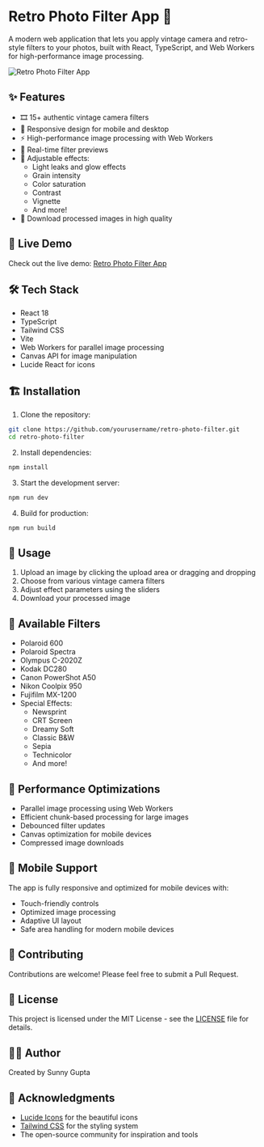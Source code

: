 # Retro Photo Filter App 📸

A modern web application that lets you apply vintage camera and retro-style filters to your photos, built with React, TypeScript, and Web Workers for high-performance image processing.

![Retro Photo Filter App](https://images.unsplash.com/photo-1495121553079-4c61bcce1894?auto=format&fit=crop&q=80&w=1200)

## ✨ Features

- 🎞️ 15+ authentic vintage camera filters
- 📱 Responsive design for mobile and desktop
- ⚡ High-performance image processing with Web Workers
- 🎨 Real-time filter previews
- 🔧 Adjustable effects:
  - Light leaks and glow effects
  - Grain intensity
  - Color saturation
  - Contrast
  - Vignette
  - And more!
- 💾 Download processed images in high quality

## 🚀 Live Demo

Check out the live demo: [Retro Photo Filter App](https://capable-phoenix-47c4d0.netlify.app)

## 🛠️ Tech Stack

- React 18
- TypeScript
- Tailwind CSS
- Vite
- Web Workers for parallel image processing
- Canvas API for image manipulation
- Lucide React for icons

## 🏗️ Installation

1. Clone the repository:
```bash
git clone https://github.com/yourusername/retro-photo-filter.git
cd retro-photo-filter
```

2. Install dependencies:
```bash
npm install
```

3. Start the development server:
```bash
npm run dev
```

4. Build for production:
```bash
npm run build
```

## 📝 Usage

1. Upload an image by clicking the upload area or dragging and dropping
2. Choose from various vintage camera filters
3. Adjust effect parameters using the sliders
4. Download your processed image

## 🎨 Available Filters

- Polaroid 600
- Polaroid Spectra
- Olympus C-2020Z
- Kodak DC280
- Canon PowerShot A50
- Nikon Coolpix 950
- Fujifilm MX-1200
- Special Effects:
  - Newsprint
  - CRT Screen
  - Dreamy Soft
  - Classic B&W
  - Sepia
  - Technicolor
  - And more!

## 🔧 Performance Optimizations

- Parallel image processing using Web Workers
- Efficient chunk-based processing for large images
- Debounced filter updates
- Canvas optimization for mobile devices
- Compressed image downloads

## 📱 Mobile Support

The app is fully responsive and optimized for mobile devices with:
- Touch-friendly controls
- Optimized image processing
- Adaptive UI layout
- Safe area handling for modern mobile devices

## 🤝 Contributing

Contributions are welcome! Please feel free to submit a Pull Request.

## 📄 License

This project is licensed under the MIT License - see the [LICENSE](LICENSE) file for details.

## 👨‍💻 Author

Created by Sunny Gupta

## 🙏 Acknowledgments

- [Lucide Icons](https://lucide.dev) for the beautiful icons
- [Tailwind CSS](https://tailwindcss.com) for the styling system
- The open-source community for inspiration and tools